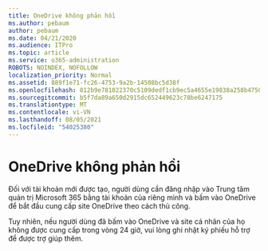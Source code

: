 ```yaml
---
title: OneDrive không phản hồi
ms.author: pebaum
author: pebaum
ms.date: 04/21/2020
ms.audience: ITPro
ms.topic: article
ms.service: o365-administration
ROBOTS: NOINDEX, NOFOLLOW
localization_priority: Normal
ms.assetid: 889f1e71-fc26-4753-9a2b-14508bc5d38f
ms.openlocfilehash: 812b9e781022370c5109dedf1cb9ec5a4655e19838a258b47508ca8e955a1250
ms.sourcegitcommit: b5f7da89a650d2915dc652449623c78be6247175
ms.translationtype: MT
ms.contentlocale: vi-VN
ms.lasthandoff: 08/05/2021
ms.locfileid: "54025380"
---
```

# <a name="onedrive-not-responding"></a>OneDrive không phản hồi

Đối với tài khoản mới được tạo, người dùng cần đăng nhập vào Trung tâm quản trị Microsoft 365 bằng tài khoản của riêng mình và bấm vào OneDrive để bắt đầu cung cấp site OneDrive theo cách thủ công.
  
Tuy nhiên, nếu người dùng đã bấm vào OneDrive và site cá nhân của họ không được cung cấp trong vòng 24 giờ, vui lòng ghi nhật ký phiếu hỗ trợ để được trợ giúp thêm.
  

